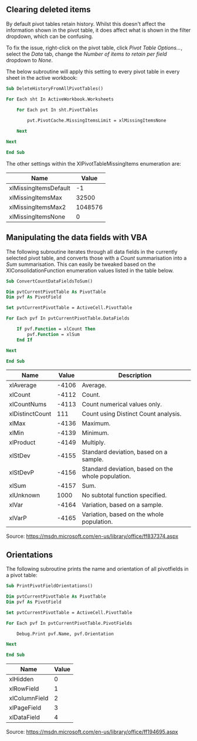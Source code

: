## Clearing deleted items

By default pivot tables retain history. Whilst this doesn't affect the information shown in the pivot table, it does affect what is shown in the filter dropdown, which can be confusing.

To fix the issue, right-click on the pivot table, click *Pivot Table Options...*, select the *Data* tab, change the *Number of items to retain per field* dropdown to *None*.

The below subroutine will apply this setting to every pivot table in every sheet in the active workbook:

```vb
Sub DeleteHistoryFromAllPivotTables()

For Each sht In ActiveWorkbook.Worksheets

    For Each pvt In sht.PivotTables
    
        pvt.PivotCache.MissingItemsLimit = xlMissingItemsNone

    Next

Next

End Sub
```
The other settings within the XlPivotTableMissingItems enumeration are:

| Name                  | Value   |
|-----------------------|---------|
| xlMissingItemsDefault | -1      |
| xlMissingItemsMax     | 32500   |
| xlMissingItemsMax2    | 1048576 |
| xlMissingItemsNone    | 0       |

## Manipulating the data fields with VBA

The following subroutine iterates through all data fields in the currently selected pivot table, and converts those with a *Count* summarisation into a *Sum* summarisation. This can easily be tweaked based on the XlConsolidationFunction enumeration values listed in the table below. 

```vb
Sub ConvertCountDataFieldsToSum()

Dim pvtCurrentPivotTable As PivotTable
Dim pvf As PivotField

Set pvtCurrentPivotTable = ActiveCell.PivotTable

For Each pvf In pvtCurrentPivotTable.DataFields

    If pvf.Function = xlCount Then
        pvf.Function = xlSum
    End If

Next

End Sub
```


| Name            | Value | Description                                        |
|-----------------|-------|----------------------------------------------------|
| xlAverage       | -4106 | Average.                                           |
| xlCount         | -4112 | Count.                                             |
| xlCountNums     | -4113 | Count numerical values only.                       |
| xlDistinctCount | 111   | Count using Distinct Count analysis.               |
| xlMax           | -4136 | Maximum.                                           |
| xlMin           | -4139 | Minimum.                                           |
| xlProduct       | -4149 | Multiply.                                          |
| xlStDev         | -4155 | Standard deviation, based on a sample.             |
| xlStDevP        | -4156 | Standard deviation, based on the whole population. |
| xlSum           | -4157 | Sum.                                               |
| xlUnknown       | 1000  | No subtotal function specified.                    |
| xlVar           | -4164 | Variation, based on a sample.                      |
| xlVarP          | -4165 | Variation, based on the whole population.          |

Source: https://msdn.microsoft.com/en-us/library/office/ff837374.aspx

## Orientations

The following subroutine prints the name and orientation of all pivotfields in a pivot table:

```vb
Sub PrintPivotFieldOrientations()

Dim pvtCurrentPivotTable As PivotTable
Dim pvf As PivotField

Set pvtCurrentPivotTable = ActiveCell.PivotTable

For Each pvf In pvtCurrentPivotTable.PivotFields

    Debug.Print pvf.Name, pvf.Orientation

Next

End Sub
```


| Name          | Value |
|---------------|-------|
| xlHidden      | 0     |
| xlRowField    | 1     |
| xlColumnField | 2     |
| xlPageField   | 3     |
| xlDataField   | 4     |

Source: https://msdn.microsoft.com/en-us/library/office/ff194695.aspx
